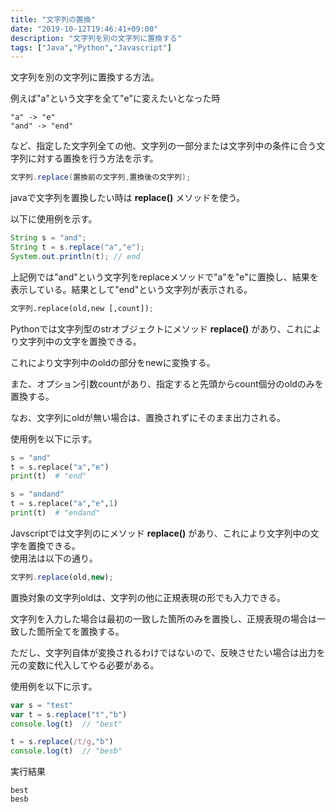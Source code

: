```yaml
---
title: "文字列の置換"
date: "2019-10-12T19:46:41+09:00"
description: "文字列を別の文字列に置換する"
tags: ["Java","Python","Javascript"]
---
```


文字列を別の文字列に置換する方法。

例えば"a"という文字を全て"e"に変えたいとなった時

```
"a" -> "e"
"and" -> "end"
```

など、指定した文字列全ての他、文字列の一部分または文字列中の条件に合う文字列に対する置換を行う方法を示す。

<div class="note_content_by_programming_language" id="note_content_Java">

```java
文字列.replace(置換前の文字列,置換後の文字列);
```

javaで文字列を置換したい時は **replace()** メソッドを使う。

以下に使用例を示す。

```java
String s = "and";
String t = s.replace("a","e");
System.out.println(t); // end
```

上記例では"and"という文字列をreplaceメソッドで"a"を"e"に置換し、結果を表示している。結果として"end"という文字列が表示される。

</div>
<div class="note_content_by_programming_language" id="note_content_Python">

```python
文字列.replace(old,new [,count]);
```

Pythonでは文字列型のstrオブジェクトにメソッド **replace()** があり、これにより文字列中の文字を置換できる。

これにより文字列中のoldの部分をnewに変換する。

また、オプション引数countがあり、指定すると先頭からcount個分のoldのみを置換する。  

なお、文字列にoldが無い場合は、置換されずにそのまま出力される。  

使用例を以下に示す。

```python
s = "and"
t = s.replace("a","e")
print(t)  # "end"

s = "andand"
t = s.replace("a","e",1)
print(t)  # "endand"
```

</div>
<div class="note_content_by_programming_language" id="note_content_Javascript">

Javscriptでは文字列のにメソッド **replace()** があり、これにより文字列中の文字を置換できる。<br>
使用法は以下の通り。

```javascript
文字列.replace(old,new);
```

置換対象の文字列oldは、文字列の他に正規表現の形でも入力できる。  

文字列を入力した場合は最初の一致した箇所のみを置換し、正規表現の場合は一致した箇所全てを置換する。

ただし、文字列自体が変換されるわけではないので、反映させたい場合は出力を元の変数に代入してやる必要がある。

使用例を以下に示す。

```javascript
var s = "test"
var t = s.replace("t","b")
console.log(t)  // "best"

t = s.replace(/t/g,"b")
console.log(t)  // "besb"
```

実行結果

```
best
besb
```

</div>

